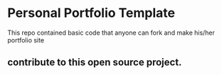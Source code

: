 # Personal Portfolio Template

This repo contained basic code that anyone can fork and make his/her portfolio site

## contribute to this open source project.
